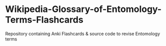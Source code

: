 # Wikipedia-Glossary-of-Entomology-Terms-Flashcards
Repository containing Anki Flashcards &amp; source code to revise Entomology terms
